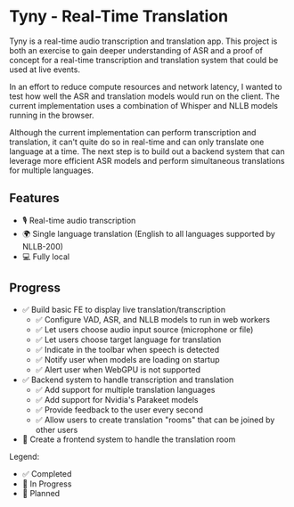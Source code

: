 # Tyny - Real-Time Translation

Tyny is a real-time audio transcription and translation app. This project is both an exercise to gain deeper understanding of ASR and a proof of concept for a real-time transcription and translation system that could be used at live events.

In an effort to reduce compute resources and network latency, I wanted to test how well the ASR and translation models would run on the client. The current implementation uses a combination of Whisper and NLLB models running in the browser.

Although the current implementation can perform transcription and translation, it can't quite do so in real-time and can only translate one language at a time. The next step is to build out a backend system that can leverage more efficient ASR models and perform simultaneous translations for multiple languages.

## Features

- 🎙️ Real-time audio transcription
- 🌍 Single language translation (English to all languages supported by NLLB-200)
- 💻 Fully local

## Progress

- ✅ Build basic FE to display live translation/transcription
  - ✅ Configure VAD, ASR, and NLLB models to run in web workers
  - ✅ Let users choose audio input source (microphone or file)
  - ✅ Let users choose target language for translation
  - ✅ Indicate in the toolbar when speech is detected
  - ✅ Notify user when models are loading on startup
  - ✅ Alert user when WebGPU is not supported
- ✅ Backend system to handle transcription and translation
  - ✅ Add support for multiple translation languages
  - ✅ Add support for Nvidia's Parakeet models
  - ✅ Provide feedback to the user every second
  - ✅ Allow users to create translation "rooms" that can be joined by other users
- 📝 Create a frontend system to handle the translation room

Legend:

- ✅ Completed
- 🚧 In Progress
- 📝 Planned
